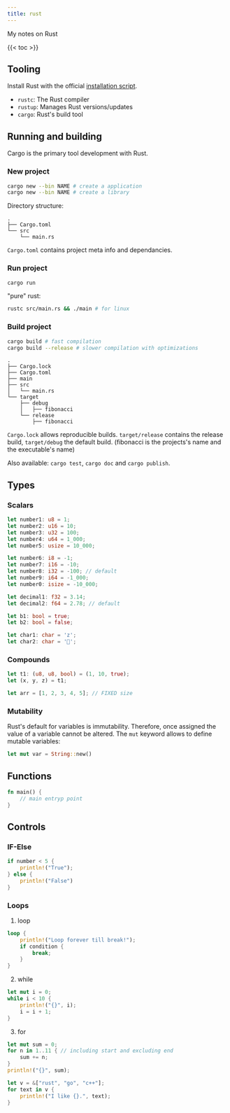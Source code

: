 ```yaml
---
title: rust
---
```


My notes on Rust

{{< toc >}}

## Tooling

Install Rust with the official [installation script](https://sh.rustup.rs).

- `rustc`: The Rust compiler
- `rustup`: Manages Rust versions/updates
- `cargo`: Rust's build tool

## Running and building

Cargo is the primary tool development with Rust.

### New project

```sh
cargo new --bin NAME # create a application
cargo new --bin NAME # create a library
```

Directory structure:

```
.
├── Cargo.toml
└── src
    └── main.rs
```

`Cargo.toml` contains project meta info and dependancies.

### Run project

```sh
cargo run
```

"pure" rust:

```sh
rustc src/main.rs && ./main # for linux
```

### Build project

```sh
cargo build # fast compilation
cargo build --release # slower compilation with optimizations
```

```
.
├── Cargo.lock
├── Cargo.toml
├── main
├── src
│   └── main.rs
└── target
    ├── debug
    │   ├── fibonacci
    └── release
        ├── fibonacci
```

`Cargo.lock` allows reproducible builds. `target/release` contains the release build, `target/debug` the default build. (fibonacci is the projects's name and the executable's name)

Also available: `cargo test`, `cargo doc` and `cargo publish`.

## Types

### Scalars

```rust
let number1: u8 = 1;
let number2: u16 = 10;
let number3: u32 = 100;
let number4: u64 = 1_000;
let number5: usize = 10_000;

let number6: i8 = -1;
let number7: i16 = -10;
let number8: i32 = -100; // default
let number9: i64 = -1_000;
let number0: isize = -10_000;

let decimal1: f32 = 3.14;
let decimal2: f64 = 2.78; // default

let b1: bool = true;
let b2: bool = false;

let char1: char = 'z';
let char2: char = '';
```

### Compounds

```rust
let t1: (u8, u8, bool) = (1, 10, true);
let (x, y, z) = t1;

let arr = [1, 2, 3, 4, 5]; // FIXED size
```

### Mutability

Rust's default for variables is immutability. Therefore, once assigned the value of a variable cannot be altered. The `mut` keyword allows to define mutable variables:

```rust
let mut var = String::new()
```

## Functions

```rust
fn main() {
    // main entryp point
}
```

## Controls

### IF-Else

```rust
if number < 5 {
    println!("True");
} else {
    println!("False")
}
```

### Loops

1. loop

```rust
loop {
    println!("Loop forever till break!");
    if condition {
        break;
    }
}
```

2. while

```rust
let mut i = 0;
while i < 10 {
    println!("{}", i);
    i = i + 1;
}
```

3. for

```rust
let mut sum = 0;
for n in 1..11 { // including start and excluding end
    sum += n;
}
println!("{}", sum);
```

```rust
let v = &["rust", "go", "c++"];
for text in v {
    println!("I like {}.", text);
}
```
